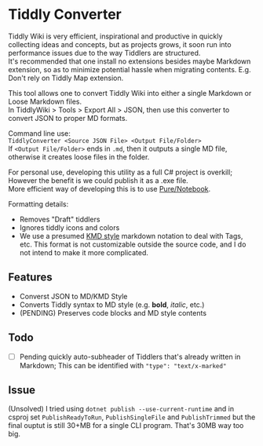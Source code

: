 # Tiddly Converter

Tiddly Wiki is very efficient, inspirational and productive in quickly collecting ideas and concepts, but as projects grows, it soon run into performance issues due to the way Tiddlers are structured.  
It's recommended that one install no extensions besides maybe Markdown extension, so as to minimize potential hassle when migrating contents. E.g. Don't rely on Tiddly Map extension.

This tool allows one to convert Tiddly Wiki into either a single Markdown or Loose Markdown files.  
In TiddlyWiki > Tools > Export All > JSON, then use this converter to convert JSON to proper MD formats.

Command line use:  
`TiddlyConverter <Source JSON File> <Output File/Folder>`  
If `<Output File/Folder>` ends in `.md`, then it outputs a single MD file, otherwise it creates loose files in the folder.

For personal use, developing this utility as a full C# project is overkill; However the benefit is we could publish it as a .exe file.  
More efficient way of developing this is to use [Pure/Notebook](https://github.com/pure-the-Language/Pure/).

Formatting details:

* Removes "Draft" tiddlers
* Ignores tiddly icons and colors
* We use a presumed [KMD style](https://files.totalimagine.com/PDF/KnowledgeMarkdownWorkflow-Presentation_No.1_Rev.0.5.pdf) markdown notation to deal with Tags, etc. This format is not customizable outside the source code, and I do not intend to make it more complicated.

## Features

* Converst JSON to MD/KMD Style
* Converts Tiddly syntax to MD style (e.g. **bold**, *italic*, etc.)
* (PENDING) Preserves code blocks and MD style contents

## Todo

- [ ] Pending quickly auto-subheader of Tiddlers that's already written in Markdown; This can be identified with `"type": "text/x-marked"`

## Issue

(Unsolved) I tried using `dotnet publish --use-current-runtime` and in csproj set `PublishReadyToRun`, `PublishSingleFile` and `PublishTrimmed` but the final ouptut is still 30+MB for a single CLI program. That's 30MB way too big.